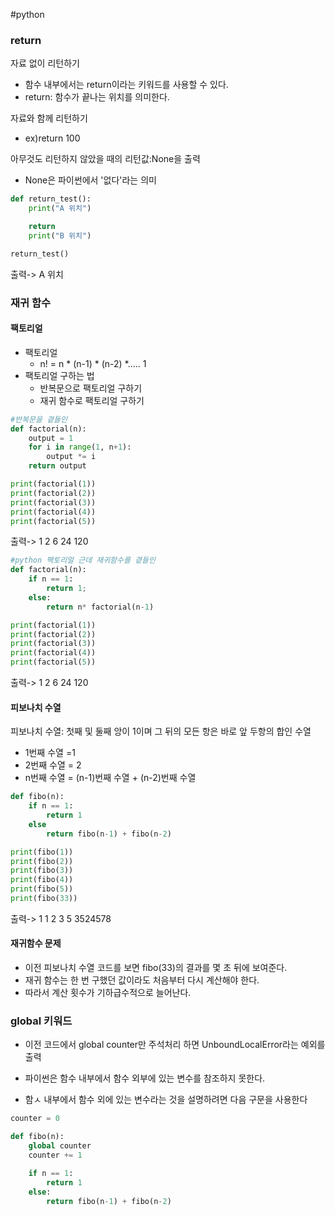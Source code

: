 #python 

### return
자료 없이 리턴하기
- 함수 내부에서는 return이라는 키워드를 사용할 수 있다.
- return: 함수가 끝나는 위치를 의미한다.

자료와 함께 리턴하기
- ex)return 100

아무것도 리턴하지 않았을 때의 리턴값:None을 출력
- None은 파이썬에서 '없다'라는 의미

```python
def return_test():
	print("A 위치")

	return
	print("B 위치")

return_test()
```
출력->
A 위치

### 재귀 함수
#### 팩토리얼
- 팩토리얼
	- n! = n * (n-1) * (n-2) *..... 1
- 팩토리얼 구하는 법
	- 반복문으로 팩토리얼 구하기
	- 재귀 함수로 팩토리얼 구하기
```python
#반복문을 곁들인
def factorial(n):
	output = 1
	for i in range(1, n+1):
		output *= i
	return output

print(factorial(1))
print(factorial(2))
print(factorial(3))
print(factorial(4))
print(factorial(5))
```
출력->
1
2
6
24
120

```python
#python 팩토리얼 근데 재귀함수를 곁들인
def factorial(n):
	if n == 1:
		return 1;
	else:
		return n* factorial(n-1)

print(factorial(1))
print(factorial(2))
print(factorial(3))
print(factorial(4))
print(factorial(5))
```
출력->
1
2
6
24
120
#### 피보나치 수열
피보나치 수열: 첫째 및 둘째 앙이 1이며 그 뒤의 모든 항은 바로 앞 두항의 합인 수열
- 1번째 수열 =1
- 2번째 수열 = 2
- n번째 수열 = (n-1)번째 수열 + (n-2)번째 수열
```python
def fibo(n):
	if n == 1:
		return 1
	else
		return fibo(n-1) + fibo(n-2)

print(fibo(1))
print(fibo(2))
print(fibo(3))
print(fibo(4))
print(fibo(5))
print(fibo(33))
```
출력->
1
1
2
3
5
3524578

#### 재귀함수 문제
- 이전 피보나치 수열 코드를 보면 fibo(33)의 결과를 몇 초 뒤에 보여준다.
- 재귀 함수는 한 번 구했던 값이라도 처음부터 다시 계산해야 한다.
- 따라서 계산 횟수가 기하급수적으로 늘어난다.
### global 키워드
- 이전 코드에서 global counter만 주석처리 하면 UnboundLocalError라는 예외를 출력
- 파이썬은 함수 내부에서 함수 외부에 있는 변수를 참조하지 못한다.

- 함ㅅ 내부에서 함수 외에 있는 변수라는 것을 설명하려면 다음 구문을 사용한다

```python
counter = 0

def fibo(n):
	global counter
	counter += 1

	if n == 1:
		return 1
	else:
		return fibo(n-1) + fibo(n-2)
```